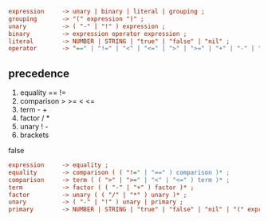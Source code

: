 ```cfg
expression     -> unary | binary | literal | grouping ;
grouping       -> "(" expression ")" ;
unary          -> ( "-" | "!" ) expression ;
binary         -> expression operator expression ;
literal        -> NUMBER | STRING | "true" | "false" | "nil" ;
operator       -> "==" | "!=" | "<" | "<=" | ">" | ">=" | "+" | "-" | "*" | "/" ;
```

## precedence
1. equality == !=
2. comparison > >= < <=
3. term - +
4. factor / *
5. unary ! -
6. brackets

false

```cfg
expression     -> equality ;
equality       -> comparison ( ( "!=" | "==" ) comparison )* ;
comparison     -> term ( ( ">" | ">=" | "<" | "<=" ) term )* ;
term           -> factor ( ( "-" | "+" ) factor )* ;
factor         -> unary ( ( "/" | "*" ) unary )* ;
unary          -> ( "-" | "!" ) unary | primary ;
primary        -> NUMBER | STRING | "true" | "false" | "nil" | "(" expression ")";
```